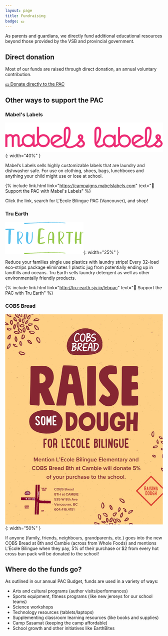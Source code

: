 ```yaml
---
layout: page
title: Fundraising
badge: 💵
---
```


As parents and guardians, we directly fund additional educational resources beyond those provided by the VSB and provincial government.

## Direct donation

Most of our funds are raised through direct donation, an annual voluntary contribution.

<a class="message message-icon" href="{% link donations.md %}">
  💵 Donate directly to the PAC
</a>

## Other ways to support the PAC

### Mabel's Labels

![Mabel's Labels](/assets/img/fundraising_mabelslabels.png){: width="40%" }

Mabel’s Labels sells highly customizable labels that are laundry and dishwasher safe. For use on clothing, shoes, bags, lunchboxes and anything your child might use or lose at school.

{% include link.html link="https://campaigns.mabelslabels.com" text="🔗 Support the PAC with Mabel's Labels" %}

Click the link, search for L'Ecole Bilingue PAC (Vancouver), and shop!

### Tru Earth

![Tru Earth](/assets/img/fundraising_truearth.png){: width="25%" }

Reduce your families single use plastics with laundry strips! Every 32-load eco-strips package eliminates 1 plastic jug from potentially ending up in landfills and oceans. Tru Earth sells laundry detergent as well as other environmentally friendly products.

{% include link.html link="http://tru-earth.sjv.io/lebpac" text="🔗 Support the PAC with Tru Earth" %}

### COBS Bread

![COBS Bread](/assets/img/fundraising_cobs.jpeg){: width="50%" }

If anyone (family, friends, neighbours, grandparents, etc.) goes into the new COBS Bread at 8th and Cambie (across from Whole Foods) and mentions L’École Bilingue when they pay, 5% of their purchase or $2 from every hot cross bun pack will be donated to the school!

## Where do the funds go?

As outlined in our annual PAC Budget, funds are used in a variety of ways:

* Arts and cultural programs (author visits/performances)
* Sports equipment, fitness programs (like new jerseys for our school teams)
* Science workshops
* Technology resources (tablets/laptops)
* Supplementing classroom learning resources (like books and supplies)
* Camp Sasamat (keeping the camp affordable)
* School growth and other initiatives like EarthBites